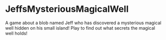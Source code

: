 # JeffsMysteriousMagicalWell
A game about a blob named Jeff who has discovered a mysterious magical well hidden on his small island! Play to find out what secrets the magical well holds!
